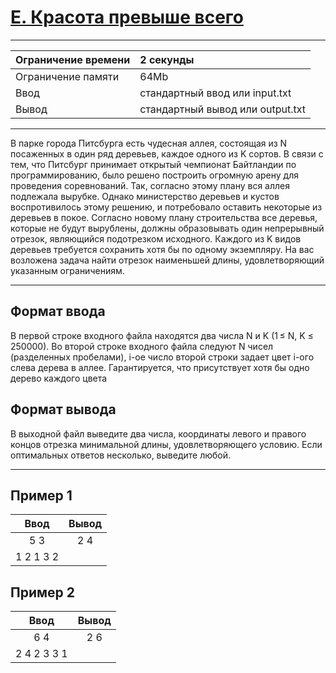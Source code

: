 # [E. Красота превыше всего](https://contest.yandex.ru/contest/27794/problems/E/)

---
| Ограничение времени  | 2 секунды  |
| :--- |:---|
| Ограничение памяти     | 64Mb |
| Ввод      | стандартный ввод или input.txt |
| Вывод | стандартный вывод или output.txt |
---
В парке города Питсбурга есть чудесная аллея, состоящая из N посаженных в один ряд деревьев, каждое одного из K сортов. В связи с тем, что Питсбург принимает открытый чемпионат Байтландии по программированию, было решено построить огромную арену для проведения соревнований. Так, согласно этому плану вся аллея подлежала вырубке. Однако министерство деревьев и кустов воспротивилось этому решению, и потребовало оставить некоторые из деревьев в покое. Согласно новому плану строительства все деревья, которые не будут вырублены, должны образовывать один непрерывный отрезок, являющийся подотрезком исходного. Каждого из K видов деревьев требуется сохранить хотя бы по одному экземпляру. На вас возложена задача найти отрезок наименьшей длины, удовлетворяющий указанным ограничениям.

---
## Формат ввода
В первой строке входного файла находятся два числа N и K (1 ≤ N, K ≤ 250000). Во второй строке входного файла следуют N чисел (разделенных пробелами), i-ое число второй строки задает цвет i-ого слева дерева в аллее. Гарантируется, что присутствует хотя бы одно дерево каждого цвета

## Формат вывода
В выходной файл выведите два числа, координаты левого и правого концов отрезка минимальной длины, удовлетворяющего условию. Если оптимальных ответов несколько, выведите любой.

---
## Пример 1

| Ввод  | Вывод  |
| :---: | :---: |
| 5 3 | 2 4 |
| 1 2 1 3 2 |  |

## Пример 2

| Ввод  | Вывод  |
| :---: | :---: |
| 6 4 | 2 6 |
| 2 4 2 3 3 1 |  |
